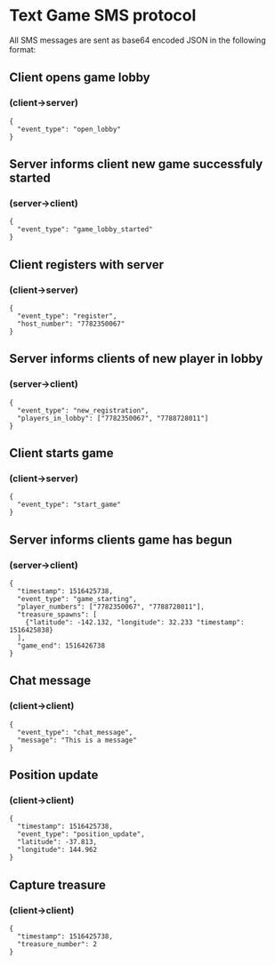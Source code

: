 # Text Game SMS protocol

All SMS messages are sent as base64 encoded JSON in the following format:

## Client opens game lobby
### (client->server)
```
{
  "event_type": "open_lobby"
}
```

## Server informs client new game successfuly started
### (server->client)
```
{
  "event_type": "game_lobby_started"
}
```

## Client registers with server
### (client->server)
```
{
  "event_type": "register",
  "host_number": "7782350067"
}
```

## Server informs clients of new player in lobby
### (server->client)
```
{
  "event_type": "new_registration",
  "players_in_lobby": ["7782350067", "7788728011"]
}
```

## Client starts game
### (client->server)
```
{
  "event_type": "start_game"
}
```

## Server informs clients game has begun
### (server->client)
```
{
  "timestamp": 1516425738,
  "event_type": "game_starting",
  "player_numbers": ["7782350067", "7788728011"],
  "treasure_spawns": [
    {"latitude": -142.132, "longitude": 32.233 "timestamp": 1516425838}
  ],
  "game_end": 1516426738
}
```

## Chat message
### (client->client)
```
{
  "event_type": "chat_message",
  "message": "This is a message"
}
```

## Position update
### (client->client)
```
{
  "timestamp": 1516425738,
  "event_type": "position_update",
  "latitude": -37.813,
  "longitude": 144.962
}
```

## Capture treasure
### (client->client)
```
{
  "timestamp": 1516425738,
  "treasure_number": 2
}
```